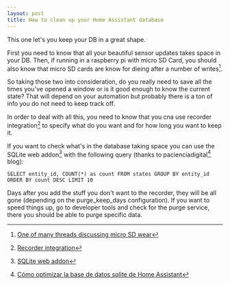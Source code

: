 ```yaml
---
layout: post
title: How to clean up your Home Assistant database
---
```

This one let's you keep your DB in a great shape.

First you need to know that all your beautiful sensor updates takes space in your DB. Then, if running in a raspberry pi with micro SD Card, you should also know that micro SD cards are know for dieing after a number of writes[^1].

So taking those two into consideration, do you really need to save all the times you've opened a window or is it good enough to know the current state? That will depend on your automation but probably there is a ton of info you do not need to keep track off.

In order to deal with all this, you need to know that you cna use recorder integration[^2] to specify what do you want and for how long you want to keep it.

If you want to check what's in the database taking space you can use the SQLite web addon[^3] with the following query (thanks to pacienciadigital[^4] blog):

`SELECT entity_id, COUNT(*) as count FROM states GROUP BY entity_id ORDER BY count DESC LIMIT 10`

Days after you add the stuff you don't want to the recorder, they will be all gone (depending on the purge_keep_days configuration). If you want to speed things up, go to developer tools and check for the purge service, there you should be able to purge specific data.

[^1]:  [One of many threads discussing micro SD wear](https://community.home-assistant.io/t/raspberry-pi-sd-card-wear/335169)
[^2]:  [Recorder integration](https://www.home-assistant.io/integrations/recorder/)
[^3]:  [SQLite web addon](https://github.com/hassio-addons/addon-sqlite-web/blob/main/README.md)
[^4]:  [Cómo optimizar la base de datos sqlite de Home Assistant](https://www.pacienciadigital.com/base-de-datos-sqlite-home-assistant/)
